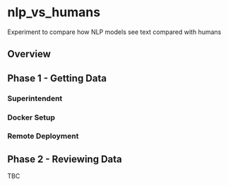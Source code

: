 # nlp_vs_humans
Experiment to compare how NLP models see text compared with humans

## Overview

## Phase 1 - Getting Data

### Superintendent

### Docker Setup

### Remote Deployment

## Phase 2 - Reviewing Data

TBC
